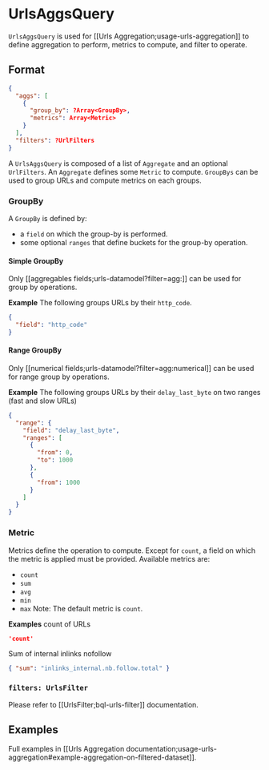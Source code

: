 # UrlsAggsQuery

`UrlsAggsQuery` is used for [[Urls Aggregation;usage-urls-aggregation]] to define aggregation to perform, metrics to compute, and filter to operate.

## Format
```JSON
{
  "aggs": [
    {
      "group_by": ?Array<GroupBy>,
      "metrics": Array<Metric>
    }
  ],
  "filters": ?UrlFilters
}
```

A `UrlsAggsQuery` is composed of a list of `Aggregate` and an optional `UrlFilters`. An `Aggregate` defines some `Metric` to compute. `GroupBys` can be used to group URLs and compute metrics on each groups.

### GroupBy
A `GroupBy` is defined by:
  - a `field` on which the group-by is performed.
  - some optional `ranges` that define buckets for the group-by operation.

#### Simple GroupBy
Only [[aggregables fields;urls-datamodel?filter=agg:]] can be used for group by operations.

**Example**
The following groups URLs by their `http_code`.
```JSON
{
  "field": "http_code"
}
```

#### Range GroupBy
Only [[numerical fields;urls-datamodel?filter=agg:numerical]] can be used for range group by operations.

**Example**
The following groups URLs by their `delay_last_byte` on two ranges (fast and slow URLs)
```JSON
{
  "range": {
    "field": "delay_last_byte",
    "ranges": [
      {
        "from": 0,
        "to": 1000
      },
      {
        "from": 1000
      }
    ]
  }
}
```

### Metric
Metrics define the operation to compute. Except for `count`, a field on which the metric is applied must be provided. Available metrics are:
- `count`
- `sum`
- `avg`
- `min`
- `max`
Note: The default metric is `count`.

**Examples**
count of URLs
```JSON
'count'
```
Sum of internal inlinks nofollow
```JSON
{ "sum": "inlinks_internal.nb.follow.total" }
```


### `filters: UrlsFilter`

Please refer to [[UrlsFilter;bql-urls-filter]] documentation.


## Examples
Full examples in [[Urls Aggregation documentation;usage-urls-aggregation#example-aggregation-on-filtered-dataset]].
